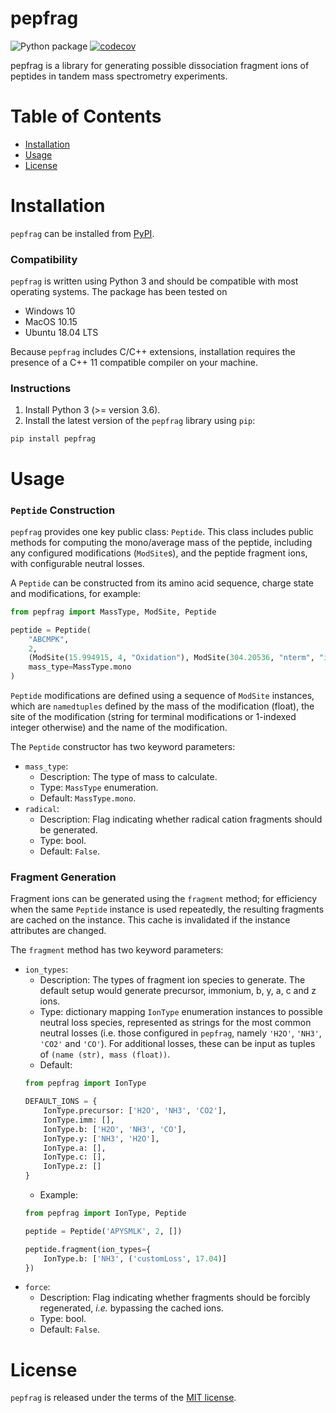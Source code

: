 # pepfrag

![Python package](https://github.com/ikcgroup/pepfrag/workflows/Python%20package/badge.svg)
[![codecov](https://codecov.io/gh/ikcgroup/pepfrag/branch/master/graph/badge.svg)](https://codecov.io/gh/ikcgroup/pepfrag)


pepfrag is a library for generating possible dissociation fragment ions of peptides
in tandem mass spectrometry experiments.

# Table of Contents

- [Installation](#installation)
- [Usage](#usage)
- [License](#license)

# Installation

`pepfrag` can be installed from [PyPI](https://pypi.org/project/pepfrag/).

### Compatibility

`pepfrag` is written using Python 3 and should be compatible with most 
operating systems. The package has been tested on
- Windows 10
- MacOS 10.15
- Ubuntu 18.04 LTS

Because `pepfrag` includes C/C++ extensions, installation requires the 
presence of a C++ 11 compatible compiler on your machine.

### Instructions

1. Install Python 3 (>= version 3.6).
2. Install the latest version of the `pepfrag` library using `pip`:
```shell script
pip install pepfrag
```

# Usage

### `Peptide` Construction

`pepfrag` provides one key public class: `Peptide`. This class includes public methods
for computing the mono/average mass of the peptide, including any configured modifications
(`ModSite`s), and the peptide fragment ions, with configurable neutral losses.

A `Peptide` can be constructed from its amino acid sequence, charge state and modifications,
for example:
```python
from pepfrag import MassType, ModSite, Peptide

peptide = Peptide(
    "ABCMPK", 
    2, 
    (ModSite(15.994915, 4, "Oxidation"), ModSite(304.20536, "nterm", "iTRAQ8plex")),
    mass_type=MassType.mono
)
```

`Peptide` modifications are defined using a sequence of `ModSite` instances, which
are `namedtuples` defined by the mass of the modification (float), the site of the
modification (string for terminal modifications or 1-indexed integer otherwise) and
the name of the modification.

The `Peptide` constructor has two keyword parameters:
- `mass_type`:
    - Description: The type of mass to calculate.
    - Type: `MassType` enumeration.
    - Default: `MassType.mono`.
- `radical`:
    - Description: Flag indicating whether radical cation fragments should be 
    generated.
    - Type: bool.
    - Default: `False`.
    
### Fragment Generation
    
Fragment ions can be generated using the `fragment` method; for efficiency when the
same `Peptide` instance is used repeatedly, the resulting fragments are cached on the
instance. This cache is invalidated if the instance attributes are changed.

The `fragment` method has two keyword parameters:
- `ion_types`:
    - Description: The types of fragment ion species to generate. The default
    setup would generate precursor, immonium, b, y, a, c and z ions.
    - Type: dictionary mapping `IonType` enumeration instances to possible 
    neutral loss species, represented as strings for the most common neutral losses
    (i.e. those configured in `pepfrag`, namely `'H2O'`, `'NH3'`, `'CO2'` and `'CO'`).
    For additional losses, these can be input as tuples of 
    `(name (str), mass (float))`.
    - Default: 
    ```python
  from pepfrag import IonType

  DEFAULT_IONS = {
        IonType.precursor: ['H2O', 'NH3', 'CO2'],
        IonType.imm: [],
        IonType.b: ['H2O', 'NH3', 'CO'],
        IonType.y: ['NH3', 'H2O'],
        IonType.a: [],
        IonType.c: [],
        IonType.z: []
  }
    ```
  - Example:
  ```python
  from pepfrag import IonType, Peptide
  
  peptide = Peptide('APYSMLK', 2, [])
  
  peptide.fragment(ion_types={
      IonType.b: ['NH3', ('customLoss', 17.04)]
  })
  ```
- `force`:
    - Description: Flag indicating whether fragments should be forcibly regenerated,
    *i.e.* bypassing the cached ions.
    - Type: bool.
    - Default: `False`.

# License

`pepfrag` is released under the terms of the [MIT license](https://github.com/ikcgroup/pepfrag/blob/master/LICENSE).